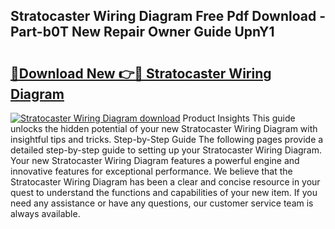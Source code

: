 ## Stratocaster Wiring Diagram Free Pdf Download - Part-b0T New Repair Owner Guide UpnY1

# <h2><a href="http://dfnb3m.blite.top/?on=Stratocaster+Wiring+Diagram">🔗Download New 👉🔴 Stratocaster Wiring Diagram</a></h2>

[![Stratocaster Wiring Diagram download](https://i.imgur.com/lujVjoI.png)](http://dfnb3m.blite.top/?on=Stratocaster+Wiring+Diagram)
Product Insights This guide unlocks the hidden potential of your new Stratocaster Wiring Diagram with insightful tips and tricks. Step-by-Step Guide The following pages provide a detailed step-by-step guide to setting up your Stratocaster Wiring Diagram. Your new Stratocaster Wiring Diagram features a powerful engine and innovative features for exceptional performance. We believe that the Stratocaster Wiring Diagram has been a clear and concise resource in your quest to understand the functions and capabilities of your new item. If you need any assistance or have any questions, our customer service team is always available.

